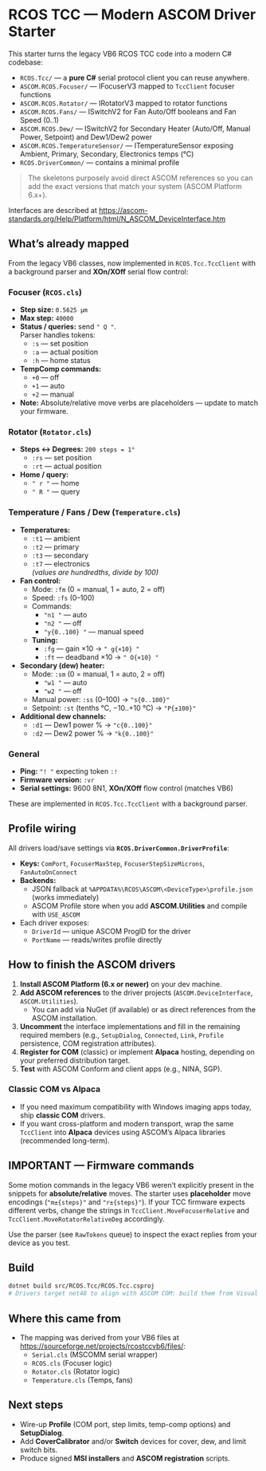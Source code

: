 # RCOS TCC — Modern ASCOM Driver Starter

This starter turns the legacy VB6 RCOS TCC code into a modern C# codebase:

- `RCOS.Tcc/` — a **pure C#** serial protocol client you can reuse anywhere.
- `ASCOM.RCOS.Focuser/` — IFocuserV3 mapped to `TccClient` focuser functions
- `ASCOM.RCOS.Rotator/` — IRotatorV3 mapped to rotator functions
- `ASCOM.RCOS.Fans/` — ISwitchV2 for Fan Auto/Off booleans and Fan Speed (0..1)
- `ASCOM.RCOS.Dew/` — ISwitchV2 for Secondary Heater (Auto/Off, Manual Power, Setpoint) and Dew1/Dew2 power
- `ASCOM.RCOS.TemperatureSensor/` — ITemperatureSensor exposing Ambient, Primary, Secondary, Electronics temps (°C)
- `RCOS.DriverCommon/` — contains a minimal profile
 
> The skeletons purposely avoid direct ASCOM references so you can add the exact versions that match your system (ASCOM Platform 6.x+).
>

Interfaces are described at https://ascom-standards.org/Help/Platform/html/N_ASCOM_DeviceInterface.htm

## What’s already mapped

From the legacy VB6 classes, now implemented in `RCOS.Tcc.TccClient` with a background parser and **XOn/XOff** serial flow control:

### Focuser (`RCOS.cls`)
- **Step size:** `0.5625 µm`
- **Max step:** `40000`
- **Status / queries:** send `" Q "`.  
  Parser handles tokens:
  - `:s` — set position
  - `:a` — actual position
  - `:h` — home status
- **TempComp commands:**
  - `+0` — off
  - `+1` — auto
  - `+2` — manual
- **Note:** Absolute/relative move verbs are placeholders — update to match your firmware.

### Rotator (`Rotator.cls`)
- **Steps ↔ Degrees:** `200 steps = 1°`
  - `:rs` — set position
  - `:rt` — actual position
- **Home / query:**
  - `" r "` — home
  - `" R "` — query

### Temperature / Fans / Dew (`Temperature.cls`)
- **Temperatures:**
  - `:t1` — ambient
  - `:t2` — primary
  - `:t3` — secondary
  - `:t7` — electronics  
  *(values are hundredths, divide by 100)*
- **Fan control:**
  - Mode: `:fm` (0 = manual, 1 = auto, 2 = off)
  - Speed: `:fs` (0–100)
  - Commands:
    - `"n1 "` — auto
    - `"n2 "` — off
    - `"y{0..100} "` — manual speed
  - **Tuning:**
    - `:fg` — gain ×10 → `" g{×10} "`
    - `:ft` — deadband ×10 → `" O{×10} "`
- **Secondary (dew) heater:**
  - Mode: `:sm` (0 = manual, 1 = auto, 2 = off)
    - `"w1 "` — auto
    - `"w2 "` — off
  - Manual power: `:ss` (0–100) → `"s{0..100}"`
  - Setpoint: `:st` (tenths °C, −10..+10 °C) → `"P{±100}"`
- **Additional dew channels:**
  - `:d1` — Dew1 power % → `"c{0..100}"`
  - `:d2` — Dew2 power % → `"k{0..100}"`

### General
- **Ping:** `"! "` expecting token `:!`
- **Firmware version:** `:vr`
- **Serial settings:** 9600 8N1, **XOn/XOff** flow control (matches VB6)

These are implemented in `RCOS.Tcc.TccClient` with a background parser.

## Profile wiring

All drivers load/save settings via **`RCOS.DriverCommon.DriverProfile`**:

- **Keys:** `ComPort`, `FocuserMaxStep`, `FocuserStepSizeMicrons`, `FanAutoOnConnect`
- **Backends:**
  - JSON fallback at `%APPDATA%\RCOS\ASCOM\<DeviceType>\profile.json` (works immediately)
  - ASCOM Profile store when you add **ASCOM.Utilities** and compile with `USE_ASCOM`
- Each driver exposes:
  - `DriverId` — unique ASCOM ProgID for the driver
  - `PortName` — reads/writes profile directly

## How to finish the ASCOM drivers

1. **Install ASCOM Platform (6.x or newer)** on your dev machine.
2. **Add ASCOM references** to the driver projects (`ASCOM.DeviceInterface`, `ASCOM.Utilities`).  
   - You can add via NuGet (if available) or as direct references from the ASCOM installation.
3. **Uncomment** the interface implementations and fill in the remaining required members (e.g., `SetupDialog`, `Connected`, `Link`, `Profile` persistence, COM registration attributes).
4. **Register for COM** (classic) or implement **Alpaca** hosting, depending on your preferred distribution target.
5. **Test** with ASCOM Conform and client apps (e.g., NINA, SGP).

### Classic COM vs Alpaca

- If you need maximum compatibility with Windows imaging apps today, ship **classic COM** drivers.
- If you want cross-platform and modern transport, wrap the same `TccClient` into **Alpaca** devices using ASCOM’s Alpaca libraries (recommended long-term).

## IMPORTANT — Firmware commands

Some motion commands in the legacy VB6 weren’t explicitly present in the snippets for **absolute/relative** moves. The starter uses **placeholder** move encodings (`"m±{steps}"` and `"r±{steps}"`). If your TCC firmware expects different verbs, change the strings in `TccClient.MoveFocuserRelative` and `TccClient.MoveRotatorRelativeDeg` accordingly.

Use the parser (see `RawTokens` queue) to inspect the exact replies from your device as you test.

## Build

```bash
dotnet build src/RCOS.Tcc/RCOS.Tcc.csproj
# Drivers target net48 to align with ASCOM COM: build them from Visual Studio once references are added.
```

## Where this came from

- The mapping was derived from your VB6 files at https://sourceforge.net/projects/rcostccvb6/files/:
  - `Serial.cls` (MSCOMM serial wrapper)
  - `RCOS.cls` (Focuser logic)
  - `Rotator.cls` (Rotator logic)
  - `Temperature.cls` (Temps, fans)

## Next steps

- Wire-up **Profile** (COM port, step limits, temp-comp options) and **SetupDialog**.
- Add **CoverCalibrator** and/or **Switch** devices for cover, dew, and limit switch bits.
- Produce signed **MSI installers** and **ASCOM registration** scripts.

